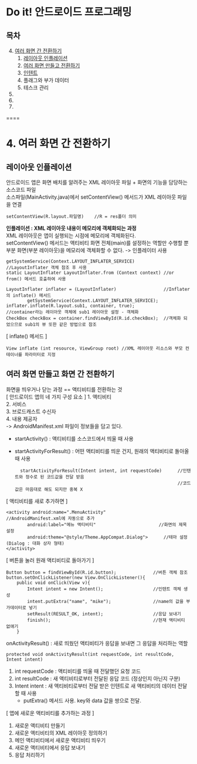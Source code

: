 Do it! 안드로이드 프로그래밍
====

목차
---
4. [여러 화면 간 전환하기](#4-여러-화면-간-전환하기)    
    1. [레이아웃 인플레이션](#-레이아웃-인플레이션)      
    2. [여러 화면 만들고 전환하기](#-여러-화면-만들고-화면-간-전환하기)   
    3. [인텐트](#-인텐트)      
    4. 플래그와 부가 데이터      
    5. 테스크 관리       
5.    
6.    
7.    

====

# 4. 여러 화면 간 전환하기
## 레이아웃 인플레이션
안드로이드 앱은 화면 배치를 알려주는 XML 레이아웃 파일 + 화면의 기능을 담당하는 소스코드 파일   
소스파일(MainActivity.java)에서 setContentView() 메서드가 XML 레이아웃 파일을 연결

    setContentView(R.layout.파일명)    //R = res폴더 의미
    
**인플레이션 : XML 레이아웃 내용이 메모리에 객체화되는 과정**    
XML 레이아웃은 앱이 실행되는 시점에 메모리에 객체화된다.   
setContentView() 메서드는 액티비티 화면 전체(main)를 설정하는 역할만 수행할 뿐    
부분 화면(부분 레이아웃)을 메모리에 객체화할 수 없다. -> 인플레이터 사용     

    getSystemService(Context.LAYOUT_INFLATER_SERVICE)           //LayoutInflater 객체 참조 후 사용
    static LayoutInflater LayoutInflater.from (Context context) //or from() 메서드 호출하여 사용
    
    LayoutInflater inflater = (LayoutInflater)                  //Inflater의 inflate() 메서드
            getSystemService(Context.LAYOUT_INFLATER_SERVICE);  
    inflater.inflate(R.layout.sub1, container, true);           //container라는 레이아웃 객체에 sub1 레이아웃 설정 - 객체화
    CheckBox checkBox = container.findViewById(R.id.checkBox);  //객체화 되었으므로 sub1의 뷰 또한 같은 방법으로 참조
    
[ inflate() 메서드 ]

    View inflate (int resource, ViewGroup root) //XML 레이아웃 리소스와 부모 컨테이너를 파라미터로 지정

## 여러 화면 만들고 화면 간 전환하기
화면을 띄우거나 닫는 과정 == 액티비티를 전환하는 것      
[ 안드로이드 앱의 네 가지 구성 요소 ]
    1. 액티비티     
    2. 서비스      
    3. 브로드캐스트 수신자       
    4. 내용 제공자       
    -> AndroidManifest.xml 파일이 정보들을 담고 있다.      
- startActivity() : 액티비티를 소스코드에서 띄울 때 사용    
- startActivityForResult() : 어떤 액티비티를 띄운 건지, 원래의 액티비티로 돌아올 때 사용     

        startActivityForResult(Intent intent, int requestCode)      //인텐트와 정수로 된 코드값을 전달 받음
                                                                    //코드값은 마음대로 해도 되지만 중복 X
        
[ 액티비티를 새로 추가하면 ]

    <activity android:name=".MenuActivity"                      //AndroidManifest.xml에 자동으로 추가
            android:label="메뉴 액티비티"                        //화면의 제목 설정
            android:theme="@style/Theme.AppCompat.Dialog">      //테마 설정 (Dialog : 대화 상자 형태)
    </activity>
    
[ 버튼을 눌러 원래 액티비티로 돌아가기 ]

    Button button = findViewById(R.id.button);              //버튼 객체 참조
    button.setOnClickListener(new View.OnClickListener(){
        public void onClick(View v){
            Intent intent = new Intent();                   //인텐트 객체 생성
            intent.putExtra("name", "mike");                //name의 값을 부가데이터로 넣기
            setResult(RESULT_OK, intent);                   //응답 보내기
            finish();                                       //현재 액티비티 없애기
        }
        
onActivityResult() : 새로 띄웠던 액티비티가 응답을 보내면 그 응답을 처리하는 역할

    protected void onActivityResult(int requestCode, int resultCode, Intent intent)
1. int requestCode : 액티비티를 띄울 때 전달했던 요청 코드      
2. int resultCode : 새 액티비티로부터 전달된 응답 코드 (정상인지 아닌지 구분)   
3. Intent intent : 새 액티비티로부터 전달 받은 인텐트로 새 액티비티의 데이터 전달할 때 사용    
    - putExtra() 메서드 사용. key와 data 값을 쌍으로 전달.   

[ 앱에 새로운 액티비티를 추가하는 과정 ]        
1. 새로운 액티비티 만들기     
2. 새로운 액티비티의 XML 레이아웃 정의하기      
3. 메인 액티비티에서 새로운 액티비티 띄우기   
4. 새로운 액티비티에서 응답 보내기    
5. 응답 처리하기      
